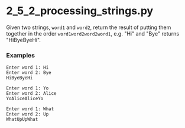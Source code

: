 # 2_5_2_processing_strings.py


Given two strings, `word1` and `word2`, return the result of putting them together in the order `word1word2word2word1`, e.g. "Hi" and "Bye" returns "HiByeByeHi".

### Examples

```text
Enter word 1: Hi
Enter word 2: Bye
HiByeByeHi
```

```text
Enter word 1: Yo
Enter word 2: Alice
YoAliceAliceYo
```

```text
Enter word 1: What
Enter word 2: Up
WhatUpUpWhat
```